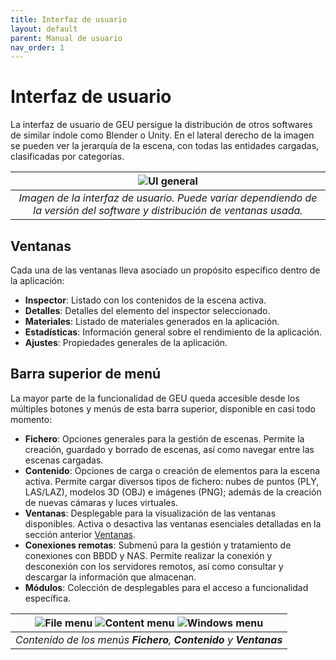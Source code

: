 ```yaml
---
title: Interfaz de usuario
layout: default
parent: Manual de usuario
nav_order: 1
---
```


# Interfaz de usuario

La interfaz de usuario de GEU persigue la distribución de otros softwares de similar índole como Blender o Unity. En el lateral derecho de la imagen se pueden ver la jerarquía de la escena, con todas las entidades cargadas, clasificadas por categorías. 

| ![UI general](..\Assets\Images\gui_overview.png)                                                                          |
|:-------------------------------------------------------------------------------------------------------------------------:|
| *Imagen de la interfaz de usuario. Puede variar dependiendo de la versión del software y distribución de ventanas usada.* |


## Ventanas

Cada una de las ventanas lleva asociado un propósito específico dentro de la aplicación:

* **Inspector**: Listado con los contenidos de la escena activa.
* **Detalles**: Detalles del elemento del inspector seleccionado.
* **Materiales**: Listado de materiales generados en la aplicación.
* **Estadísticas**: Información general sobre el rendimiento de la aplicación.
* **Ajustes**: Propiedades generales de la aplicación.

## Barra superior de menú

La mayor parte de la funcionalidad de GEU queda accesible desde los múltiples botones y menús de esta barra superior, disponible en casi todo momento:

* **Fichero**: Opciones generales para la gestión de escenas. Permite la creación, guardado y borrado de escenas, así como navegar entre las escenas cargadas.
* **Contenido**: Opciones de carga o creación de elementos para la escena activa. Permite cargar diversos tipos de fichero: nubes de puntos (PLY, LAS/LAZ), modelos 3D (OBJ) e imágenes (PNG); además de la creación de nuevas cámaras y luces virtuales.
* **Ventanas**: Desplegable para la visualización de las ventanas disponibles. Activa o desactiva las ventanas esenciales detalladas en la sección anterior [Ventanas](#ventanas).
* **Conexiones remotas**: Submenú para la gestión y tratamiento de conexiones con BBDD y NAS. Permite realizar la conexión y desconexión con los servidores remotos, así como consultar y descargar la información que almacenan.
* **Módulos**: Colección de desplegables para el acceso a funcionalidad específica.


|![File menu](../Assets/Images/scenes_manage.png) ![Content menu](../Assets/Images/gui_menu_content.png) ![Windows menu](../Assets/Images/gui_menu_windows.png)|
|:-------------------------------------------------------------------------------------------------------------------------:|
|*Contenido de los menús **Fichero**, **Contenido** y **Ventanas***|

